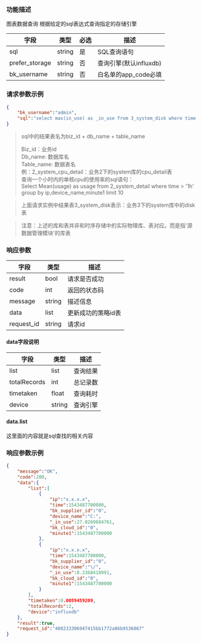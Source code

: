 ### 功能描述

图表数据查询 
根据给定的sql表达式查询指定的存储引擎  



| 字段           | 类型   | 必选 | 描述        |
| -------------- | ------ | ---- | ----------- |
| sql            | string | 是   | SQL查询语句 |
| prefer_storage | string | 否   | 查询引擎(默认influxdb)    |
| bk_username    | string | 否   | 白名单的app_code必填      |

### 请求参数示例

```json
{
    "bk_username":"admin",
    "sql":"select max(in_use) as _in_use from 3_system_disk where time >= \"1m\" group by ip, bk_cloud_id, bk_supplier_id, device_name, minute1 order by time desc limit 1"
}
```

>sql中的结果表名为biz_id + db_name + table_name  
>
>Biz_id：业务id  
>Db_name: 数据库名  
>Table_name: 数据表名  
>例：2_system_cpu_detail：业务2下的system库的cpu_detail表  
>查询一个小时内的单核cpu的使用率的sql语句：  
>Select Mean(usage) as usage from 2_system_detail where time > '1h' group by ip,device_name,minute1 limit 10  

>上面请求实例中结果表3_system_disk表示：业务3下的system库中的disk表  

>注意：上述的库和表并非和时序存储中的实际物理库、表对应。而是指'源数据管理模块'的库表

### 响应参数

| 字段       | 类型   | 描述               |
| ---------- | ------ | ------------------ |
| result     | bool   | 请求是否成功       |
| code       | int    | 返回的状态码       |
| message    | string | 描述信息           |
| data       | list   | 更新成功的策略id表 |
| request_id | string | 请求id             |

#### data字段说明

| 字段         | 类型   | 描述     |
| ------------ | ------ | -------- |
| list         | list   | 查询结果 |
| totalRecords | int    | 总记录数 |
| timetaken    | float  | 查询耗时 |
| device       | string | 查询引擎 |

#### data.list

这里面的内容就是sql查找的相关内容

### 响应参数示例

```json
{
    "message":"OK",
    "code":200,
    "data":{
        "list":[
            {
                "ip":"x.x.x.x",
                "time":1543487700000,
                "bk_supplier_id":"0",
                "device_name":"C:",
                "_in_use":27.0269684761,
                "bk_cloud_id":"0",
                "minute1":1543487700000
            },
            {
                "ip":"x.x.x.x",
                "time":1543487700000,
                "bk_supplier_id":"0",
                "device_name":"\/",
                "_in_use":8.3368418991,
                "bk_cloud_id":"0",
                "minute1":1543487700000
            }
        ],
        "timetaken":0.0059459209,
        "totalRecords":2,
        "device":"influxdb"
    },
    "result":true,
    "request_id":"408233306947415bb1772a86b9536867"
}
```
